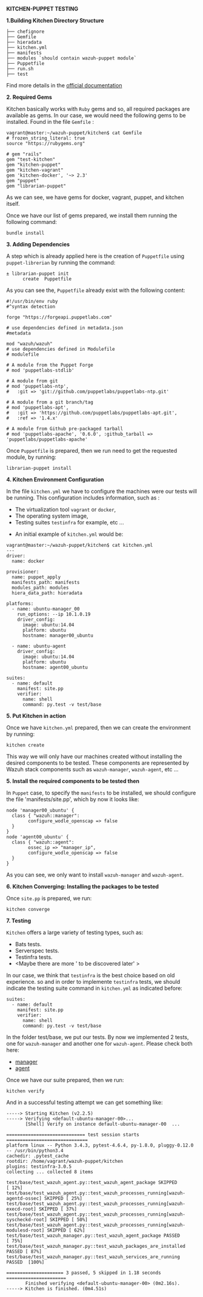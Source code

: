 **KITCHEN-PUPPET TESTING**


**1.Building Kitchen Directory Structure**
```
├── chefignore
├── Gemfile
├── hieradata
├── kitchen.yml
├── manifests
├── modules `should contain wazuh-puppet module`
├── Puppetfile
├── run.sh
├── test
```

Find more details in the [official documentation](https://kitchen.ci/)

**2. Required Gems**

Kitchen basically works with `Ruby` gems and so, all required packages are available as gems. In our case, we would need the following gems to be installed. Found in the file `Gemfile` :

```
vagrant@master:~/wazuh-puppet/kitchen$ cat Gemfile
# frozen_string_literal: true
source "https://rubygems.org"

# gem "rails"
gem "test-kitchen"
gem "kitchen-puppet"
gem "kitchen-vagrant"
gem 'kitchen-docker', '~> 2.3'
gem "puppet"
gem "librarian-puppet"
```

As we can see, we have gems for docker, vagrant, puppet, and kitchen itself.

Once we have our list of gems prepared, we install them running the following command:

```
bundle install
```

**3. Adding Dependencies**

A step which is already applied here is the creation of `Puppetfile` using `puppet-librerian` by running the command:

```
± librarian-puppet init
      create  Puppetfile
```

As you can see the, `Puppetfile` already exist with the following content:

```
#!/usr/bin/env ruby
#^syntax detection

forge "https://forgeapi.puppetlabs.com"

# use dependencies defined in metadata.json
#metadata

mod "wazuh/wazuh"
# use dependencies defined in Modulefile
# modulefile

# A module from the Puppet Forge
# mod 'puppetlabs-stdlib'

# A module from git
# mod 'puppetlabs-ntp',
#   :git => 'git://github.com/puppetlabs/puppetlabs-ntp.git'

# A module from a git branch/tag
# mod 'puppetlabs-apt',
#   :git => 'https://github.com/puppetlabs/puppetlabs-apt.git',
#   :ref => '1.4.x'

# A module from Github pre-packaged tarball
# mod 'puppetlabs-apache', '0.6.0', :github_tarball => 'puppetlabs/puppetlabs-apache'
```

Once `Puppetfile` is prepared, then we run need to get the requested module, by running:

 ```
 librarian-puppet install
 ```
 

**4. Kitchen Environment Configuration**

In the file `kitchen.yml` we have to configure the machines were our tests will be running. This configuration includes information, such as : 
* The virtualization tool `vagrant` or `docker`, 
* The operating system image, 
* Testing suites `testinfra` for example, etc ...

- An initial example of `kitchen.yml` would be:

```
vagrant@master:~/wazuh-puppet/kitchen$ cat kitchen.yml
---
driver:
  name: docker

provisioner:
  name: puppet_apply
  manifests_path: manifests
  modules_path: modules
  hiera_data_path: hieradata

platforms:
  - name: ubuntu-manager_00
    run_options: --ip 10.1.0.19
    driver_config:
      image: ubuntu:14.04
      platform: ubuntu
      hostname: manager00_ubuntu

  - name: ubuntu-agent
    driver_config:
      image: ubuntu:14.04
      platform: ubuntu
      hostname: agent00_ubuntu

suites:
  - name: default
    manifest: site.pp
    verifier:
      name: shell
      command: py.test -v test/base
```

**5. Put Kitchen in action** 

Once we have `kitchen.yml` prepared, then we can create the environment by running:

```
kitchen create
```

This way we will only have our machines created without installing the desired components to be tested. These components are represented by Wazuh stack components such as `wazuh-manager`, `wazuh-agent`, etc ...

**5. Install the required components to be tested then**

In `Puppet` case, to specify the `manifests` to be installed, we should configure the file 'manifests/site.pp', which by now it looks like:

```
node 'manager00_ubuntu' {
  class { "wazuh::manager":
        configure_wodle_openscap => false
  }
}
node 'agent00_ubuntu' {
  class { "wazuh::agent":
        ossec_ip => "manager_ip",
        configure_wodle_openscap => false
  }
}
```

As you can see, we only want to install `wazuh-manager` and `wazuh-agent`.


**6. Kitchen Converging: Installing the packages to be tested**

Once `site.pp` is prepared, we run:
```
kitchen converge
```

**7. Testing**

`Kitchen` offers a large variety of testing types, such as:
* Bats tests.
* Serverspec tests.
* Testinfra tests.
* <Maybe there are more ' to be discovered later' >

In our case, we think that `testinfra` is the best choice based on old experience. so and in order to implemente `testinfra` tests, we should indicate the testing suite command in `kitchen.yml` as indicated before:
```
suites:
  - name: default
    manifest: site.pp
    verifier:
      name: shell
      command: py.test -v test/base
```

In the folder test/base, we put our tests. By now we implemented 2 tests, one for `wazuh-manager` and another one for `wazuh-agent`. Please check both here: 
* [manager](https://github.com/wazuh/wazuh-puppet/blob/v3.9.5_7.2.1/kitchen/test/base/test_wazuh_manager.py)
* [agent](https://github.com/wazuh/wazuh-puppet/blob/v3.9.5_7.2.1/kitchen/test/base/test_wazuh_agent.py)

Once we have our suite prepared, then we run:

```
kitchen verify
```

And in a successful testing attempt we can get something like:

```
-----> Starting Kitchen (v2.2.5)
-----> Verifying <default-ubuntu-manager-00>...
       [Shell] Verify on instance default-ubuntu-manager-00  ...

============================= test session starts ==============================
platform linux -- Python 3.4.3, pytest-4.6.4, py-1.8.0, pluggy-0.12.0 -- /usr/bin/python3.4
cachedir: .pytest_cache
rootdir: /home/vagrant/wazuh-puppet/kitchen
plugins: testinfra-3.0.5
collecting ... collected 8 items

test/base/test_wazuh_agent.py::test_wazuh_agent_package SKIPPED          [ 12%]
test/base/test_wazuh_agent.py::test_wazuh_processes_running[wazuh-agentd-ossec] SKIPPED [ 25%]
test/base/test_wazuh_agent.py::test_wazuh_processes_running[wazuh-execd-root] SKIPPED [ 37%]
test/base/test_wazuh_agent.py::test_wazuh_processes_running[wazuh-syscheckd-root] SKIPPED [ 50%]
test/base/test_wazuh_agent.py::test_wazuh_processes_running[wazuh-modulesd-root] SKIPPED [ 62%]
test/base/test_wazuh_manager.py::test_wazuh_agent_package PASSED         [ 75%]
test/base/test_wazuh_manager.py::test_wazuh_packages_are_installed PASSED [ 87%]
test/base/test_wazuh_manager.py::test_wazuh_services_are_running PASSED  [100%]

===================== 3 passed, 5 skipped in 1.18 seconds ======================
       Finished verifying <default-ubuntu-manager-00> (0m2.16s).
-----> Kitchen is finished. (0m4.51s)
```
